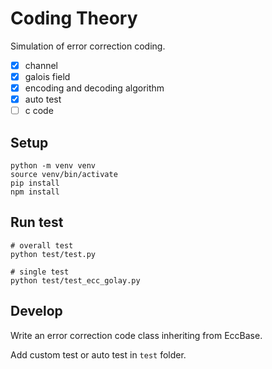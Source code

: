# Coding Theory

Simulation of error correction coding.

- [x] channel
- [x] galois field
- [x] encoding and decoding algorithm 
- [x] auto test
- [ ] c code

## Setup

```shell
python -m venv venv
source venv/bin/activate
pip install
npm install
```

## Run test

```shell
# overall test
python test/test.py

# single test
python test/test_ecc_golay.py
```

## Develop

Write an error correction code class inheriting from EccBase.

Add custom test or auto test in `test` folder.